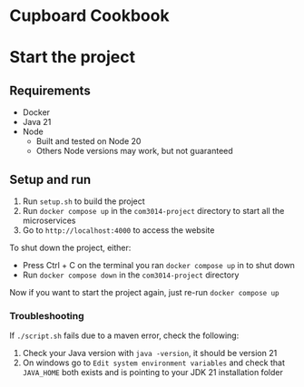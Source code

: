 Cupboard Cookbook
==============

# Start the project

## Requirements

* Docker
* Java 21
* Node
    * Built and tested on Node 20
    * Others Node versions may work, but not guaranteed

## Setup and run

1. Run `setup.sh` to build the project
2. Run `docker compose up` in the `com3014-project` directory to start all the microservices
3. Go to `http://localhost:4000` to access the website

To shut down the project, either:

* Press Ctrl + C on the terminal you ran `docker compose up` in to shut down
* Run `docker compose down` in the `com3014-project` directory

Now if you want to start the project again, just re-run `docker compose up`

### Troubleshooting

If `./script.sh` fails due to a maven error, check the following:

1. Check your Java version with `java -version`, it should be version 21
2. On windows go to `Edit system environment variables` and check that `JAVA_HOME` both exists and 
is pointing to your JDK 21 installation folder
